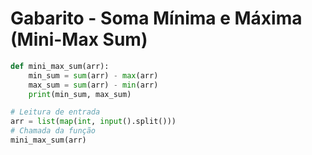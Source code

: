 # Gabarito - Soma Mínima e Máxima (Mini-Max Sum)

```python
def mini_max_sum(arr):
    min_sum = sum(arr) - max(arr)
    max_sum = sum(arr) - min(arr)
    print(min_sum, max_sum)

# Leitura de entrada
arr = list(map(int, input().split()))
# Chamada da função
mini_max_sum(arr)
``` 